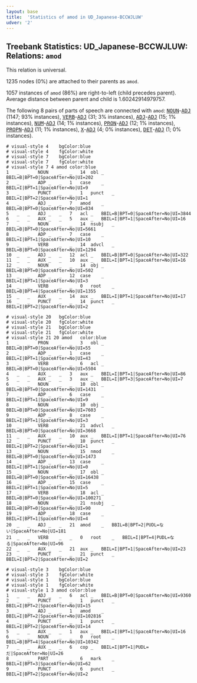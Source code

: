 ```yaml
---
layout: base
title:  'Statistics of amod in UD_Japanese-BCCWJLUW'
udver: '2'
---
```


## Treebank Statistics: UD_Japanese-BCCWJLUW: Relations: `amod`

This relation is universal.

1235 nodes (0%) are attached to their parents as `amod`.

1057 instances of `amod` (86%) are right-to-left (child precedes parent).
Average distance between parent and child is 1.60242914979757.

The following 8 pairs of parts of speech are connected with `amod`: <tt><a href="ja_bccwjluw-pos-NOUN.html">NOUN</a></tt>-<tt><a href="ja_bccwjluw-pos-ADJ.html">ADJ</a></tt> (1147; 93% instances), <tt><a href="ja_bccwjluw-pos-VERB.html">VERB</a></tt>-<tt><a href="ja_bccwjluw-pos-ADJ.html">ADJ</a></tt> (31; 3% instances), <tt><a href="ja_bccwjluw-pos-ADJ.html">ADJ</a></tt>-<tt><a href="ja_bccwjluw-pos-ADJ.html">ADJ</a></tt> (15; 1% instances), <tt><a href="ja_bccwjluw-pos-NUM.html">NUM</a></tt>-<tt><a href="ja_bccwjluw-pos-ADJ.html">ADJ</a></tt> (14; 1% instances), <tt><a href="ja_bccwjluw-pos-PRON.html">PRON</a></tt>-<tt><a href="ja_bccwjluw-pos-ADJ.html">ADJ</a></tt> (12; 1% instances), <tt><a href="ja_bccwjluw-pos-PROPN.html">PROPN</a></tt>-<tt><a href="ja_bccwjluw-pos-ADJ.html">ADJ</a></tt> (11; 1% instances), <tt><a href="ja_bccwjluw-pos-X.html">X</a></tt>-<tt><a href="ja_bccwjluw-pos-ADJ.html">ADJ</a></tt> (4; 0% instances), <tt><a href="ja_bccwjluw-pos-DET.html">DET</a></tt>-<tt><a href="ja_bccwjluw-pos-ADJ.html">ADJ</a></tt> (1; 0% instances).


~~~ conllu
# visual-style 4	bgColor:blue
# visual-style 4	fgColor:white
# visual-style 7	bgColor:blue
# visual-style 7	fgColor:white
# visual-style 7 4 amod	color:blue
1	_	_	NOUN	_	_	14	obl	_	BBIL=B|BPT=0|SpaceAfter=No|UI=202
2	_	_	ADP	_	_	1	case	_	BBIL=I|BPT=1|SpaceAfter=No|UI=9
3	_	_	PUNCT	_	_	1	punct	_	BBIL=I|BPT=2|SpaceAfter=No|UI=1
4	_	_	ADJ	_	_	7	amod	_	BBIL=B|BPT=0|SpaceAfter=No|UI=834
5	_	_	ADJ	_	_	7	acl	_	BBIL=B|BPT=0|SpaceAfter=No|UI=3844
6	_	_	AUX	_	_	5	aux	_	BBIL=I|BPT=1|SpaceAfter=No|UI=16
7	_	_	NOUN	_	_	14	nsubj	_	BBIL=B|BPT=0|SpaceAfter=No|UI=5661
8	_	_	ADP	_	_	7	case	_	BBIL=I|BPT=1|SpaceAfter=No|UI=10
9	_	_	VERB	_	_	14	advcl	_	BBIL=B|BPT=0|SpaceAfter=No|UI=1294
10	_	_	ADJ	_	_	12	acl	_	BBIL=B|BPT=0|SpaceAfter=No|UI=322
11	_	_	AUX	_	_	10	aux	_	BBIL=I|BPT=1|SpaceAfter=No|UI=16
12	_	_	NOUN	_	_	14	obj	_	BBIL=B|BPT=0|SpaceAfter=No|UI=502
13	_	_	ADP	_	_	12	case	_	BBIL=I|BPT=1|SpaceAfter=No|UI=3
14	_	_	VERB	_	_	0	root	_	BBIL=B|BPT=4|SpaceAfter=No|UI=1355
15	_	_	AUX	_	_	14	aux	_	BBIL=I|BPT=1|SpaceAfter=No|UI=17
16	_	_	PUNCT	_	_	14	punct	_	BBIL=I|BPT=2|SpaceAfter=No|UI=2

~~~


~~~ conllu
# visual-style 20	bgColor:blue
# visual-style 20	fgColor:white
# visual-style 21	bgColor:blue
# visual-style 21	fgColor:white
# visual-style 21 20 amod	color:blue
1	_	_	PRON	_	_	3	obl	_	BBIL=B|BPT=0|SpaceAfter=No|UI=55
2	_	_	ADP	_	_	1	case	_	BBIL=I|BPT=1|SpaceAfter=No|UI=43
3	_	_	VERB	_	_	6	acl	_	BBIL=B|BPT=0|SpaceAfter=No|UI=5504
4	_	_	AUX	_	_	3	aux	_	BBIL=I|BPT=1|SpaceAfter=No|UI=86
5	_	_	AUX	_	_	3	aux	_	BBIL=I|BPT=3|SpaceAfter=No|UI=7
6	_	_	NOUN	_	_	10	obl	_	BBIL=B|BPT=0|SpaceAfter=No|UI=1431
7	_	_	ADP	_	_	6	case	_	BBIL=I|BPT=1|SpaceAfter=No|UI=9
8	_	_	NOUN	_	_	10	obj	_	BBIL=B|BPT=0|SpaceAfter=No|UI=7603
9	_	_	ADP	_	_	8	case	_	BBIL=I|BPT=1|SpaceAfter=No|UI=3
10	_	_	VERB	_	_	21	advcl	_	BBIL=B|BPT=0|SpaceAfter=No|UI=3668
11	_	_	AUX	_	_	10	aux	_	BBIL=I|BPT=1|SpaceAfter=No|UI=76
12	_	_	PUNCT	_	_	10	punct	_	BBIL=I|BPT=2|SpaceAfter=No|UI=1
13	_	_	NOUN	_	_	15	nmod	_	BBIL=B|BPT=0|SpaceAfter=No|UI=1473
14	_	_	ADP	_	_	13	case	_	BBIL=I|BPT=1|SpaceAfter=No|UI=0
15	_	_	NOUN	_	_	17	obl	_	BBIL=B|BPT=0|SpaceAfter=No|UI=16438
16	_	_	ADP	_	_	15	case	_	BBIL=I|BPT=1|SpaceAfter=No|UI=5
17	_	_	VERB	_	_	18	acl	_	BBIL=B|BPT=0|SpaceAfter=No|UI=100271
18	_	_	NOUN	_	_	21	nsubj	_	BBIL=B|BPT=0|SpaceAfter=No|UI=90
19	_	_	ADP	_	_	18	case	_	BBIL=I|BPT=1|SpaceAfter=No|UI=4
20	_	_	ADJ	_	_	21	amod	_	BBIL=B|BPT=2|PUDL=ない|SpaceAfter=No|UI=181
21	_	_	VERB	_	_	0	root	_	BBIL=I|BPT=4|PUDL=なる|SpaceAfter=No|UI=96
22	_	_	AUX	_	_	21	aux	_	BBIL=I|BPT=1|SpaceAfter=No|UI=23
23	_	_	PUNCT	_	_	21	punct	_	BBIL=I|BPT=2|SpaceAfter=No|UI=2

~~~


~~~ conllu
# visual-style 3	bgColor:blue
# visual-style 3	fgColor:white
# visual-style 1	bgColor:blue
# visual-style 1	fgColor:white
# visual-style 1 3 amod	color:blue
1	_	_	ADJ	_	_	6	acl	_	BBIL=B|BPT=0|SpaceAfter=No|UI=9360
2	_	_	PUNCT	_	_	1	punct	_	BBIL=I|BPT=2|SpaceAfter=No|UI=15
3	_	_	ADJ	_	_	1	amod	_	BBIL=I|BPT=2|SpaceAfter=No|UI=102816
4	_	_	PUNCT	_	_	1	punct	_	BBIL=I|BPT=2|SpaceAfter=No|UI=14
5	_	_	AUX	_	_	1	aux	_	BBIL=I|BPT=1|SpaceAfter=No|UI=16
6	_	_	NOUN	_	_	0	root	_	BBIL=B|BPT=4|SpaceAfter=No|UI=10342
7	_	_	AUX	_	_	6	cop	_	BBIL=I|BPT=1|PUDL=だ|SpaceAfter=No|UI=26
8	_	_	PART	_	_	6	mark	_	BBIL=I|BPT=3|SpaceAfter=No|UI=62
9	_	_	PUNCT	_	_	6	punct	_	BBIL=I|BPT=2|SpaceAfter=No|UI=2

~~~


